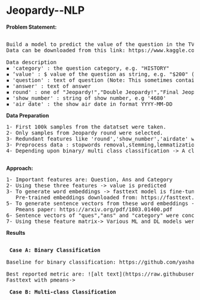# Jeopardy--NLP

<b> Problem Statement:</b>

<pre> 
Build a model to predict the value of the question in the TV game show  “Jeopardy!”. 
Data can be downloaded from this link: https://www.kaggle.com/tunguz/200000-jeopardy-questions 

Data description 
▪ 'category' : the question category, e.g. "HISTORY" 
▪ ‘value' : $ value of the question as string, e.g. "$200" (Note - "None" for Final Jeopardy! and Tiebreaker questions) 
▪ 'question' : text of question (Note: This sometimes contains hyperlinks and other things messy text such as when there's a picture or video question) 
▪ 'answer' : text of answer 
▪ round' : one of "Jeopardy!","Double Jeopardy!","Final Jeopardy!"  or "Tiebreaker" (Note: Tiebreaker questions do happen but they're very rare (like once every 20 years)) 
▪ 'show_number' : string of show number, e.g '4680' 
▪ 'air_date' : the show air date in format YYYY-MM-DD </pre>

<b> Data Preparation </b>

<pre>
1- First 100k samples from the datatset were taken.
2- Only samples from Jeopardy round were selected.
3- Redundant features like 'round','show_number','airdate' were dropped.
3- Preprocess data : stopwords removal,stemming,lemmatization,lower-casing etc.
4- Depending upon binary/ multi class classification -> A class balanced dataset was prepared.

</pre>


<b> Approach: </b>


<pre>
1- Important features are: Question, Ans and Category
2- Using these three features -> value is predicted
3- To generate word embeddings -> fasttext model is fine-tuned on pretrained wiki news dataset.
   Pre-trained embeddings downloaded from: https://fasttext.cc/docs/en/english-vectors.html.
5- To generate sentence vectors from these word embeddings -> concatenated power means method is followed.
   Pmeans paper: https://arxiv.org/pdf/1803.01400.pdf
6- Sentence vectors of "ques","ans" and "category" were concatented together to generate final feature matrix.
7- Using these feature matrix-> Various ML and DL models were trained.
</pre>
    
<b> Results </b>
<pre>

<b> Case A: Binary Classification</b>

Baseline for binary classification: https://github.com/yashajoshi/Predicting-Value-of-Jeopardy-Questions

Best reported metric are: ![alt text](https://raw.githubusercontent.com/mayank05942/Jeopardy--NLP/branch/Images/to/res.png)
Fasttext with pmeans->

<b> Case B: Multi-class Classification</b>





</pre>


